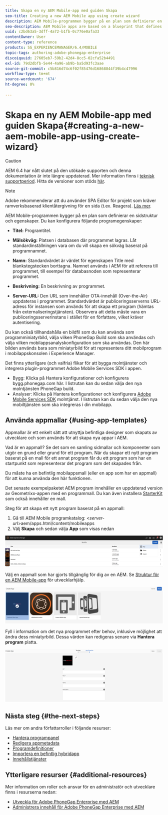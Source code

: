 ```yaml
---
title: Skapa en ny AEM Mobile-app med guiden Skapa
seo-title: Creating a new AEM Mobile app using create wizard
description: AEM Mobile-programmen bygger på en plan som definierar en sidstruktur och egenskaper. Följ den här sidan om du vill veta mer om hur du skapar ett nytt program baserat på en appmall.
seo-description: AEM Mobile apps are based on a blueprint that defines a page structure and properties. Follow this page to learn about how to create a new app based on an app template.
uuid: c2bd63a5-3dff-4a72-b1fb-0c776e0afa33
contentOwner: User
content-type: reference
products: SG_EXPERIENCEMANAGER/6.4/MOBILE
topic-tags: authoring-adobe-phonegap-enterprise
discoiquuid: 27605eb7-59b2-42d4-8cc5-02cfa52b4491
exl-id: 79d2dbfb-5e44-4a96-ab9b-ba5d93fc3aae
source-git-commit: c5b816d74c6f02f85476d16868844f39b4c47996
workflow-type: tm+mt
source-wordcount: '674'
ht-degree: 0%

---
```


# Skapa en ny AEM Mobile-app med guiden Skapa{#creating-a-new-aem-mobile-app-using-create-wizard}

>[!CAUTION]
>
>AEM 6.4 har nått slutet på den utökade supporten och denna dokumentation är inte längre uppdaterad. Mer information finns i [teknisk supportperiod](https://helpx.adobe.com/support/programs/eol-matrix.html). Hitta de versioner som stöds [här](https://experienceleague.adobe.com/docs/).

>[!NOTE]
>
>Adobe rekommenderar att du använder SPA Editor för projekt som kräver ramverksbaserad klientåtergivning för en sida (t.ex. Reagera). [Läs mer](/help/sites-developing/spa-overview.md).

AEM Mobile-programmen bygger på en plan som definierar en sidstruktur och egenskaper. Du kan konfigurera följande programegenskaper:

* **Titel:** Programtitel.
* **Målsökväg:** Platsen i databasen där programmet lagras. Låt standardinställningen vara om du vill skapa en sökväg baserat på programnamnet.

* **Namn:** Standardvärdet är värdet för egenskapen Title med blankstegstecken borttagna. Namnet används i AEM för att referera till programmet, till exempel för databasnoden som representerar programmet.
* **Beskrivning:** En beskrivning av programmet.
* **Server-URL:** Den URL som innehåller OTA-innehåll (Over-the-Air) uppdateras i programmet. Standardvärdet är publiceringsserverns URL-adress för instansen som används för att skapa ett program (hämtas från externaliseringstjänsten). Observera att detta måste vara en publiceringsserverinstans i stället för en författare, vilket kräver autentisering.

Du kan också tillhandahålla en bildfil som du kan använda som programminiatyrbild, välja vilken PhoneGap Build som ska användas och välja vilken mobilappsanalyskonfiguration som ska användas. Den här bilden används bara som miniatyrbild för att representera ditt mobilprogram i mobilappskonsolen i Experience Manager.

Det finns ytterligare (och valfria) flikar för att bygga molntjänster och integrera plugin-programmet Adobe Mobile Services SDK i appen.

* Bygg: Klicka på Hantera konfigurationer och konfigurera bygg.phonegap.com här. I listrutan kan du sedan välja den nya molntjänsten PhoneGap build.
* Analyser: Klicka på Hantera konfigurationer och konfigurera [Adobe Mobile Services SDK](https://experienceleague.adobe.com/docs/mobile-services/using/manage-app-settings-ug/configuring-app/download-sdk.html) molntjänst. I listrutan kan du sedan välja den nya mobiltjänsten som ska integreras i din mobilapp.

## Använda appmallar {#using-app-templates}

Appmallar är ett enkelt sätt att utnyttja befintliga designer som skapats av utvecklare och som används för att skapa nya appar i AEM.

Vad är en appmall? Se det som en samling sidmallar och komponenter som utgör en grund eller grund för ett program.
När du skapar ett nytt program baserat på en mall för ett annat program får du ett program som har en startpunkt som representerar det program som det skapades från.

Du måste ha en befintlig mobilappsmall (eller en app som har en appmall) för att kunna använda den här funktionen.

Det senaste exempelpaketet AEM program innehåller en uppdaterad version av Geometrixx-appen med en programmall. Du kan även installera [StarterKit](https://github.com/Adobe-Marketing-Cloud-Apps/aem-phonegap-starter-kit) som också innehåller en mall.

Steg för att skapa ett nytt program baserat på en appmall:

1. Gå till AEM Mobile programkatalog: &lt;*server-url*>aem/apps.html/content/mobileapps
1. Välj **Skapa** och sedan välja **App** som visas nedan

![chlimage_1-158](assets/chlimage_1-158.png)

Välj en appmall som har gjorts tillgänglig för dig av en AEM. Se [Struktur för en AEM Mobile-app](/help/mobile/phonegap-structure-an-app.md) för utvecklarhjälp.

![chlimage_1-159](assets/chlimage_1-159.png)

Fyll i information om det nya programmet efter behov, inklusive möjlighet att ändra dess miniatyrbild. Dessa värden kan redigeras senare via **Hantera program** platta.

![chlimage_1-160](assets/chlimage_1-160.png)

## Nästa steg {#the-next-steps}

Läs mer om andra författarroller i följande resurser:

* [Hantera programpanel](/help/mobile/phonegap-app-details-tile.md)
* [Redigera appmetadata](/help/mobile/phonegap-editmetadata.md)
* [Programdefinitioner](/help/mobile/phonegap-app-definitions.md)
* [Importera en befintlig hybridapp](/help/mobile/phonegap-adding-content-to-imported-app.md)
* [Innehållstjänster](/help/mobile/develop-content-as-a-service.md)

## Ytterligare resurser {#additional-resources}

Mer information om roller och ansvar för en administratör och utvecklare finns i resurserna nedan:

* [Utveckla för Adobe PhoneGap Enterprise med AEM](/help/mobile/developing-in-phonegap.md)
* [Administrera innehåll för Adobe PhoneGap Enterprise med AEM](/help/mobile/administer-phonegap.md)

